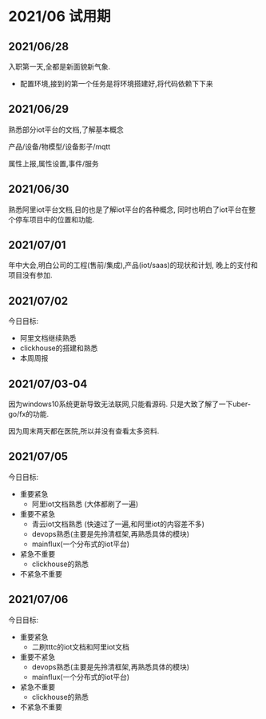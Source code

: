 # 2021/06 试用期

## 2021/06/28

入职第一天,全都是新面貌新气象.

- 配置环境,接到的第一个任务是将环境搭建好,将代码依赖下下来

## 2021/06/29

熟悉部分iot平台的文档,了解基本概念

产品/设备/物模型/设备影子/mqtt

属性上报,属性设置,事件/服务

## 2021/06/30

熟悉阿里iot平台文档,目的也是了解iot平台的各种概念,
同时也明白了iot平台在整个停车项目中的位置和功能.

## 2021/07/01

年中大会,明白公司的工程(售前/集成),产品(iot/saas)的现状和计划,
晚上的支付和项目没有参加.

## 2021/07/02

今日目标:

- 阿里文档继续熟悉
- clickhouse的搭建和熟悉
- 本周周报

## 2021/07/03-04

因为windows10系统更新导致无法联网,只能看源码.
只是大致了解了一下uber-go/fx的功能.

因为周末两天都在医院,所以并没有查看太多资料.

## 2021/07/05

今日目标:

- 重要紧急
  - 阿里iot文档熟悉 (大体都刷了一遍)
- 重要不紧急
  - 青云iot文档熟悉 (快速过了一遍,和阿里iot的内容差不多)
  - devops熟悉(主要是先拎清框架,再熟悉具体的模块)
  - mainflux(一个分布式的iot平台)
- 紧急不重要
  - clickhouse的熟悉
- 不紧急不重要

## 2021/07/06

今日目标:

- 重要紧急
  - 二刷tttc的iot文档和阿里iot文档
- 重要不紧急
  - devops熟悉(主要是先拎清框架,再熟悉具体的模块)
  - mainflux(一个分布式的iot平台)
- 紧急不重要
  - clickhouse的熟悉
- 不紧急不重要
